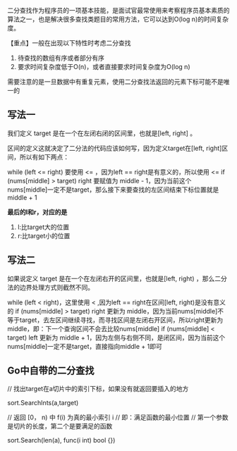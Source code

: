 二分查找作为程序员的一项基本技能，是面试官最常使用来考察程序员基本素质的算法之一，也是解决很多查找类题目的常用方法，它可以达到O(log n)的时间复杂度。

【重点】一般在出现以下特性时考虑二分查找

1. 待查找的数组有序或者部分有序
2. 要求时间复杂度低于O(n)，或者直接要求时间复杂度为O(log n)

需要注意的是一旦数据中有重复元素，使用二分查找法返回的元素下标可能不是唯一的

## 写法一
我们定义 target 是在一个在左闭右闭的区间里，也就是[left, right] 。

区间的定义这就决定了二分法的代码应该如何写，因为定义target在[left, right]区间，所以有如下两点：

while (left <= right) 要使用 <= ，因为left == right是有意义的，所以使用 <=
if (nums[middle] > target) right 要赋值为 middle - 1，因为当前这个nums[middle]一定不是target，那么接下来要查找的左区间结束下标位置就是 middle + 1

**最后的l和r，对应的是**
1. l:比target大的位置
2. r:比target小的位置

## 写法二

如果说定义 target 是在一个在左闭右开的区间里，也就是[left, right) ，那么二分法的边界处理方式则截然不同。

while (left < right)，这里使用 < ,因为left == right在区间[left, right)是没有意义的
if (nums[middle] > target) right 更新为 middle，因为当前nums[middle]不等于target，去左区间继续寻找，而寻找区间是左闭右开区间，所以right更新为middle，即：下一个查询区间不会去比较nums[middle]
if (nums[middle] < target) left 更新为 middle + 1，因为左侧与右侧不同，是闭区间，因为当前这个nums[middle]一定不是target，直接指向middle + 1即可

## Go中自带的二分查找

// 找出target在a切片中的索引下标，如果没有就返回要插入的地方

sort.SearchInts(a,target)

// 返回 [0， n) 中 f(i) 为真的最小索引 i
// 即：满足函数的最小位置
// 第一个参数是切片的长度，第二个是要满足的函数

sort.Search(len(a), func(i int) bool {})